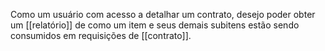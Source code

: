 Como um usuário com acesso a detalhar um contrato, desejo poder obter um [[relatório]] de como um item e seus demais subitens estão sendo consumidos em requisições de [[contrato]].


